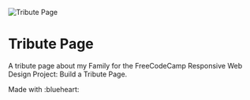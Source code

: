 ![Tribute Page](/FreeCodeCamp/prj02_tributepage/Preview/tribute_page.png)

# Tribute Page
A tribute page about my Family for the FreeCodeCamp Responsive Web Design Project: Build a Tribute Page.<br/>

Made with :blueheart: